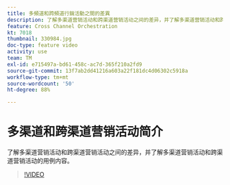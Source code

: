 ```yaml
---
title: 多頻道和跨頻道行銷活動之間的差異
description: 了解多渠道营销活动和跨渠道营销活动之间的差异，并了解多渠道营销活动和跨渠道营销活动的用例内容。
feature: Cross Channel Orchestration
kt: 7018
thumbnail: 330984.jpg
doc-type: feature video
activity: use
team: TM
exl-id: e715497a-bd61-458c-ac7d-365f210a2fd9
source-git-commit: 13f7ab2dd41216a603a22f181dc4d06302c5918a
workflow-type: tm+mt
source-wordcount: '50'
ht-degree: 88%

---
```


# 多渠道和跨渠道营销活动简介

了解多渠道营销活动和跨渠道营销活动之间的差异，并了解多渠道营销活动和跨渠道营销活动的用例内容。

>[!VIDEO](https://video.tv.adobe.com/v/330984?quality=12&learn=on)

